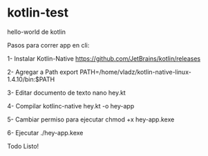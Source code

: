 # kotlin-test
hello-world de kotlin

Pasos para correr app en cli:

1- Instalar Kotlin-Native https://github.com/JetBrains/kotlin/releases

2- Agregar a Path export PATH=/home/vladz/kotlin-native-linux-1.4.10/bin:$PATH

3- Editar documento de texto nano hey.kt

4- Compilar kotlinc-native hey.kt -o hey-app

5- Cambiar permiso para ejecutar chmod +x hey-app.kexe

6- Ejecutar ./hey-app.kexe

Todo Listo!
